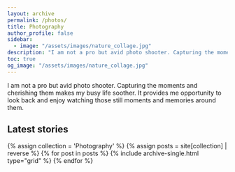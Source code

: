 ```yaml
---
layout: archive 
permalink: /photos/
title: Photography
author_profile: false
sidebar:
  - image: "/assets/images/nature_collage.jpg"
description: "I am not a pro but avid photo shooter. Capturing the moments and cherishing them makes my busy life soother. It provides me opportunity to look back and enjoy watching those still moments and memories around them. "
toc: true
og_image: "/assets/images/nature_collage.jpg"
---
```

I am not a pro but avid photo shooter. Capturing the moments and cherishing them makes my busy life soother. It provides me opportunity to look back and enjoy watching those still moments and memories around them.

## Latest stories

<div class="grid__wrapper">
  {% assign collection = 'Photography' %}
  {% assign posts = site[collection] | reverse %}
  {% for post in posts %}
    {% include archive-single.html type="grid" %}
  {% endfor %}
</div>